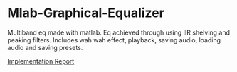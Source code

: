 # Mlab-Graphical-Equalizer
Multiband eq made with matlab. Eq achieved through using IIR shelving and peaking filters. Includes wah wah effect, playback, saving audio, loading audio and saving presets.

[Implementation Report](https://www.dropbox.com/s/14q8jzf0di7rgy5/Report.pdf?dl=1)

